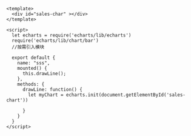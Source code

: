 [引入echarts]:(http://echarts.baidu.com/tutorial.html#%E5%9C%A8%20webpack%20%E4%B8%AD%E4%BD%BF%E7%94%A8%20ECharts)

```
<template>
  <div id="sales-char" ></div>
</template>

<script>
  let echarts = require('echarts/lib/echarts')
  require('echarts/lib/chart/bar')
  //按需引入模块

  export default {
    name: "sss",
    mounted() {
      this.drawLine();
    },
    methods: {
      drawLine: function() {
        let myChart = echarts.init(document.getElementById('sales-chart'))

      }
    }
  }
</script>
```
